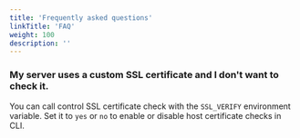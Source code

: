 ```yaml
---
title: 'Frequently asked questions'
linkTitle: 'FAQ'
weight: 100
description: ''
---
```


### My server uses a custom SSL certificate and I don't want to check it.

You can call control SSL certificate check with the `SSL_VERIFY` environment variable.
Set it to `yes` or `no` to enable or disable host certificate checks in CLI.
